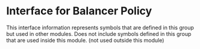 
# Interface for Balancer Policy
This interface information represents symbols that are defined in this group but used in other modules.  Does not include symbols defined in this group that are used inside this module.
(not used outside this module)
